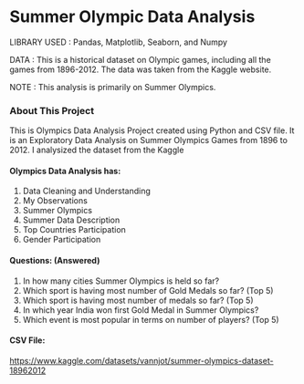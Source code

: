 # Summer Olympic Data Analysis

LIBRARY USED : Pandas, Matplotlib, Seaborn, and Numpy

DATA : This is a historical dataset on Olympic games, including all the games from 1896-2012. The data was taken from the Kaggle website.

NOTE : This analysis is primarily on Summer Olympics.

### About This Project
This is Olympics Data Analysis Project created using Python and CSV file.
It is an Exploratory Data Analysis on Summer Olympics Games from 1896 to 2012. I analysized the dataset from the Kaggle <br>

#### Olympics Data Analysis has:

1. Data Cleaning and Understanding 
2. My Observations
3. Summer Olympics
4. Summer Data Description
5. Top Countries Participation
6. Gender Participation

#### Questions: (Answered)

1.  In how many cities Summer Olympics is held so far?
2.  Which sport is having most number of Gold Medals so far? (Top 5)
3.  Which sport is having most number of medals so far? (Top 5)
4.  In which year India won first Gold Medal in Summer Olympics?
5.  Which event is most popular in terms on number of players? (Top 5)

#### CSV File:
https://www.kaggle.com/datasets/vannjot/summer-olympics-dataset-18962012
